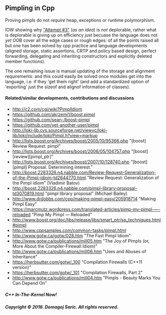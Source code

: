 ## Pimpling in Cpp

Proving pimpls do not _require_ heap, exceptions or runtime polymorphism.

IOW showing why ["Attempt #3"](http://www.gotw.ca/gotw/028.htm) (_as an idea_) is _not_ deplorable, rather what is deplorable is giving up on efficiency just becuase the language does not _yet_ OOB cover all the edge cases or rough edges: of all the points raised all but one has been solved by cpp practice and language developments (aligned storage, static assertions, CRTP and policy based design, perfect forwarding, delegating and inheriting constructors and explicitly deleted member functions).

The one remaining issue is manual updating of the storage and alignment requirements: and this could easily be solved once modules get into the language, i.e. if they 'get them right' (and add a standardized option of 'exporting' just the sizeof and alignof information of classes).



#### Related/similar developments, contributions and discussions
* http://c2.com/cgi/wiki?PimplIdiom
* https://github.com/akrzemi1/boost.pimpl
* https://github.com/sean-/boost-pimpl
* https://github.com/yet-another-user/pimpl
* http://loki-lib.cvs.sourceforge.net/viewvc/loki-lib/loki/include/loki/Pimpl.h?view=markup
* http://lists.boost.org/Archives/boost/2005/10/95366.php "[boost] Review Request: pimpl"
* http://lists.boost.org/Archives/boost/2006/05/104757.php "[boost] [review][pimpl_ptr]"
* http://lists.boost.org/Archives/boost/2007/10/128740.php "[boost] [pimpl] Proposal. Determining interest."
* http://boost.2283326.n4.nabble.com/Review-Request-Generalization-of-the-Pimpl-idiom-td2644770.html "Review Request: Generalization of the Pimpl idiom" (Vladimir Batov)
* http://boost.2283326.n4.nabble.com/pimpl-library-proposal-td3070819.html "pimpl library proposal" (Michael Bailey)
* http://www.drdobbs.com/cpp/making-pimpl-easy/205918714 "Making Pimpl Easy"
* https://marcmutz.wordpress.com/translated-articles/pimp-my-pimpl-—-reloaded "Pimp My Pimpl — Reloaded"
* http://www.boost.org/doc/libs/release/libs/smart_ptr/sp_techniques.html#pimpl
* http://www.cppsamples.com/common-tasks/pimpl.html
* http://www.gotw.ca/gotw/028.htm "The Fast Pimpl Idiom"
* http://www.gotw.ca/publications/mill05.htm "The Joy of Pimpls (or, More About the Compiler-Firewall Idiom)"
* http://www.gotw.ca/publications/mill06.htm "Uses and Abuses of Inheritance"
* https://herbsutter.com/gotw/_100 "Compilation Firewalls (C++11 version)"
* https://herbsutter.com/gotw/_101 "Compilation Firewalls, Part 2"
* http://www.gotw.ca/publications/mill04.htm "Pimpls - Beauty Marks You Can Depend On"


##### C++ In-The-Kernel Now!
##### Copyright © 2016. Domagoj Saric. All rights reserved.
